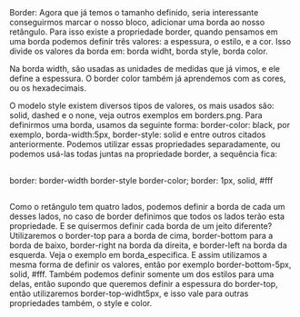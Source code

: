 ##

Border: 
Agora que já temos o tamanho definido, seria interessante conseguirmos marcar o nosso bloco, adicionar uma borda ao nosso retângulo. Para isso existe a propriedade border, quando pensamos em uma borda podemos definir três valores: a espessura, o estilo, e a cor. Isso divide os valores da borda em: borda widht, borda style, borda color.

Na borda width, são usadas as unidades de medidas que já vimos, e ele define a espessura. O border color também já aprendemos com as cores, ou os hexadecimais. 

O modelo style existem diversos tipos de valores, os mais usados são: solid, dashed e o none, veja outros exemplos em borders.png. Para definirmos uma borda, usamos da seguinte forma: border-color: black, por exemplo, borda-width:5px, border-style: solid e entre outros citados anteriormente. Podemos utilizar essas propriedades separadamente, ou podemos usá-las todas juntas na propriedade border, a sequência fica:

##
border: border-width border-style border-color;
border: 1px, solid, #fff 
##

Como o retângulo tem quatro lados, podemos definir a borda de cada um desses lados, no caso de border definimos que todos os lados terão esta propriedade. E se quisermos definir cada borda de um jeito diferente? Utilizaremos o border-top para a borda de cima, border-bottom para a borda de baixo, border-right na borda da direita, e border-left na borda da esquerda. Veja o exemplo em borda_especifica. E assim utilizamos a mesma forma de definir os valores, então por exemplo border-bottom-5px, solid, #fff. Também podemos definir somente um dos estilos para uma delas, então supondo que queremos definir a espessura do border-top, então utilizaremos border-top-widht5px, e isso vale para outras propriedades também, o style e color.

##